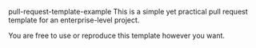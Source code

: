 pull-request-template-example
This is a simple yet practical pull request template for an enterprise-level project.

You are free to use or reproduce this template however you want.
